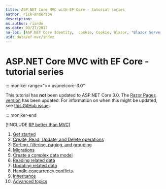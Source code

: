 ```yaml
---
title: ASP.NET Core MVC with EF Core - tutorial series
author: rick-anderson
description: 
ms.author: riande
ms.date: 03/27/2017
no-loc: [ASP.NET Core Identity,  cookie, Cookie, Blazor, "Blazor Server", "Blazor WebAssembly", "Identity", "Let's Encrypt", Razor, SignalR]
uid: data/ef-mvc/index
---
```

# ASP.NET Core MVC with EF Core - tutorial series

::: moniker range=">= aspnetcore-3.0"

This tutorial has **not** been updated to ASP.NET Core 3.0. The [Razor Pages version](xref:data/ef-rp/intro) has been updated. For information on when this might be updated, see [this GitHub issue](https://github.com/dotnet/AspNetCore.Docs/issues/13920).

::: moniker-end

[!INCLUDE [RP better than MVC](../../includes/RP-EF/rp-over-mvc.md)]

1. [Get started](xref:data/ef-mvc/intro)
1. [Create, Read, Update, and Delete operations](xref:data/ef-mvc/crud)
1. [Sorting, filtering, paging, and grouping](xref:data/ef-mvc/sort-filter-page)
1. [Migrations](xref:data/ef-mvc/migrations)
1. [Create a complex data model](xref:data/ef-mvc/complex-data-model)
1. [Reading related data](xref:data/ef-mvc/read-related-data)
1. [Updating related data](xref:data/ef-mvc/update-related-data)
1. [Handle concurrency conflicts](xref:data/ef-mvc/concurrency)
1. [Inheritance](xref:data/ef-mvc/inheritance)
1. [Advanced topics](xref:data/ef-mvc/advanced)
